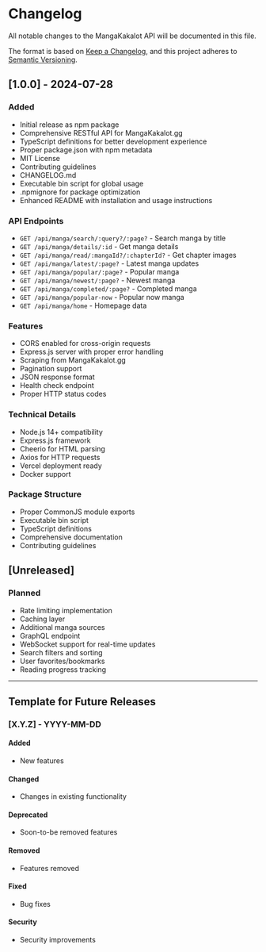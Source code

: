 # Changelog

All notable changes to the MangaKakalot API will be documented in this file.

The format is based on [Keep a Changelog](https://keepachangelog.com/en/1.0.0/),
and this project adheres to [Semantic Versioning](https://semver.org/spec/v2.0.0.html).

## [1.0.0] - 2024-07-28

### Added
- Initial release as npm package
- Comprehensive RESTful API for MangaKakalot.gg
- TypeScript definitions for better development experience
- Proper package.json with npm metadata
- MIT License
- Contributing guidelines
- CHANGELOG.md
- Executable bin script for global usage
- .npmignore for package optimization
- Enhanced README with installation and usage instructions

### API Endpoints
- `GET /api/manga/search/:query?/:page?` - Search manga by title
- `GET /api/manga/details/:id` - Get manga details
- `GET /api/manga/read/:mangaId?/:chapterId?` - Get chapter images
- `GET /api/manga/latest/:page?` - Latest manga updates
- `GET /api/manga/popular/:page?` - Popular manga
- `GET /api/manga/newest/:page?` - Newest manga
- `GET /api/manga/completed/:page?` - Completed manga
- `GET /api/manga/popular-now` - Popular now manga
- `GET /api/manga/home` - Homepage data

### Features
- CORS enabled for cross-origin requests
- Express.js server with proper error handling
- Scraping from MangaKakalot.gg
- Pagination support
- JSON response format
- Health check endpoint
- Proper HTTP status codes

### Technical Details
- Node.js 14+ compatibility
- Express.js framework
- Cheerio for HTML parsing
- Axios for HTTP requests
- Vercel deployment ready
- Docker support

### Package Structure
- Proper CommonJS module exports
- Executable bin script
- TypeScript definitions
- Comprehensive documentation
- Contributing guidelines

## [Unreleased]

### Planned
- Rate limiting implementation
- Caching layer
- Additional manga sources
- GraphQL endpoint
- WebSocket support for real-time updates
- Search filters and sorting
- User favorites/bookmarks
- Reading progress tracking

---

## Template for Future Releases

### [X.Y.Z] - YYYY-MM-DD

#### Added
- New features

#### Changed
- Changes in existing functionality

#### Deprecated
- Soon-to-be removed features

#### Removed
- Features removed

#### Fixed
- Bug fixes

#### Security
- Security improvements
